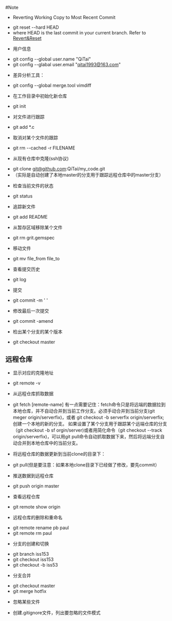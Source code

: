 #Note
 + Reverting Working Copy to Most Recent Commit
  * git reset --hard HEAD
  * where HEAD is the last commit in your current branch. Refer to [Revert&Reset](http://stackoverflow.com/questions/4114095/revert-git-repo-to-a-previous-commit)
 + 用户信息
  * git config --global user.name "QiTai"
  * git config --glabal user.email "qitai1993@163.com"
 + 差异分析工具：
  * git config --global merge.tool vimdiff
 + 在工作目录中初始化新仓库
  * git init 
 + 对文件进行跟踪
  * git add *.c
 + 取消对某个文件的跟踪
  * git rm --cached -r FILENAME
 + 从现有仓库中克隆(ssh协议)
  * git clone git@github.com:QiTai/my_code.git 
  * （实际是自动创建了本地master的分支用于跟踪远程仓库中的master分支）
 + 检查当前文件的状态
  * git status 
 + 追踪新文件
  * git add README
 + 从暂存区域移除某个文件
  * git rm grit.gemspec
 + 移动文件
  * git mv file_from file_to
 + 查看提交历史
  * git log
 + 提交
  * git commit -m ' '
 + 修改最后一次提交
  * git commit -amend
 + 检出某个分支的某个版本
  * git checkout master
## 远程仓库
 + 显示对应的克隆地址
  * git remote -v
 + 从远程仓库抓取数据
  * git fetch [remote-name] 有一点需要记住：fetch命令只是将远端的数据拉到本地仓库，并不自动合并到当前工作分支。必须手动合并到当前分支(git meger origin/serverfix)，或者
git checkout -b serverfix origin/serverfix;创建一个本地的新的分支。
如果设置了某个分支用于跟踪某个远端仓库的分支（git checkout -b sf orgin/server)或者用简化命令（git checkout --track origin/serverfix)，可以用git pull命令自动抓取数据下来，然后将远端分支自动合并到本地仓库中的当前分支。

 + 将远程仓库的数据更新到当前clone的目录下：
  * git pull(但是要注意：如果本地clone目录下已经做了修改，要先commit）
 + 推送数据到远程仓库
  * git push origin master
 + 查看远程仓库
  * git remote show origin
 + 远程仓库的删除和重命名
  * git remote rename pb paul
  * git remote rm paul
 + 分支的创建和切换
  * git branch iss153
  * git checkout iss153
  * git checkout -b iss53
 + 分支合并
  * git checkout master
  * git merge hotfix
 + 忽略某些文件  
  * 创建.gitignore文件，列出要忽略的文件模式
